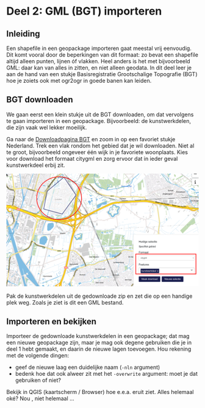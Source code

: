 # Deel 2: GML (BGT) importeren

## Inleiding
Een shapefile in een geopackage importeren gaat meestal vrij eenvoudig. Dit komt vooral door de beperkingen van dit formaat: zo bevat een shapefile altijd alleen punten, lijnen óf vlakken. Heel anders is het met bijvoorbeeld GML: daar kan van alles in zitten, en niet alleen geodata. In dit deel leer je aan de hand van een stukje Basisregistratie Grootschalige Topografie (BGT) hoe je zoiets ook met ogr2ogr in goede banen kan leiden.

## BGT downloaden
We gaan eerst een klein stukje uit de BGT downloaden, om dat vervolgens te gaan importeren in een geopackage. Bijvoorbeeld: de kunstwerkdelen, die zijn vaak wel lekker moeilijk. 

Ga naar de [Downloadpagina BGT](https://app.pdok.nl/lv/bgt/download-viewer/) en zoom in op een favoriet stukje Nederland. Trek een vlak rondom het gebied dat je wil downloaden. Niet al te groot, bijvoorbeeld ongeveer één wijk in je favoriete woonplaats. Kies voor download het formaat citygml en zorg ervoor dat in ieder geval kunstwerkdeel erbij zit. 

![BGT download](images/bgt_download_selectie.png)

Pak de kunstwerkdelen uit de gedownloade zip en zet die op een handige plek weg. Zoals je ziet is dit een GML bestand. 

## Importeren en bekijken
Importeer de gedownloade kunstwerkdelen in een geopackage; dat mag een nieuwe geopackage zijn, maar je mag ook degene gebruiken die je in deel 1 hebt gemaakt, en daarin de nieuwe lagen toevoegen. Hou rekening met de volgende dingen:

* geef de nieuwe laag een duidelijke naam (`-nln` argument)
* bedenk hoe dat ook alweer zit met het `-overwrite` argument: moet je dat gebruiken of niet?

Bekijk in QGIS (kaartscherm / Browser) hoe e.e.a. eruit ziet. Alles helemaal oké? Nou , niet helemaal ...


